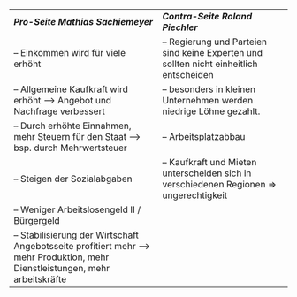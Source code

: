 |                                                                                                                                  |                                                                                            |
| -------------------------------------------------------------------------------------------------------------------------------- | ------------------------------------------------------------------------------------------ |
| ***Pro-Seite Mathias Sachiemeyer***                                                                                              | ***Contra-Seite Roland Piechler***                                                         |
| – Einkommen wird für viele erhöht                                                                                                | – Regierung und Parteien sind keine Experten und sollten nicht einheitlich entscheiden     |
| – Allgemeine Kaufkraft wird erhöht     —> Angebot und Nachfrage verbessert                                                       | – besonders in kleinen Unternehmen werden niedrige Löhne gezahlt.                          |
| – Durch erhöhte Einnahmen, mehr Steuern für den Staat     —> bsp. durch Mehrwertsteuer                                           | – Arbeitsplatzabbau                                                                        |
| – Steigen der Sozialabgaben                                                                                                      | – Kaufkraft und Mieten unterscheiden sich in verschiedenen Regionen     => ungerechtigkeit |
| – Weniger Arbeitslosengeld II / Bürgergeld                                                                                       |                                                                                            |
| – Stabilisierung der Wirtschaft      Angebotsseite profitiert mehr —> mehr Produktion, mehr Dienstleistungen, mehr arbeitskräfte |                                                                                            |








